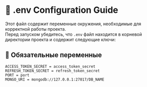 # 📄 .env Configuration Guide

Этот файл содержит переменные окружения, необходимые для корректной работы проекта.  
Перед запуском убедитесь, что `.env` файл находится в корневой директории проекта и содержит следующие ключи:

## 🔑 Обязательные переменные

```env
ACCESS_TOKEN_SECRET = access_token_secret
REFRESH_TOKEN_SECRET = refresh_token_secret
PORT = port
MONGO_URI = mongodb://127.0.0.1:27017/DB_NAME
